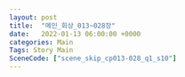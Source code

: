 ```yaml
---
layout: post
title:  "메인_회상_013~028장"
date:   2022-01-13 06:00:00 +0000
categories: Main
Tags: Story Main
SceneCode: ["scene_skip_cp013-028_q1_s10"]
---
```

